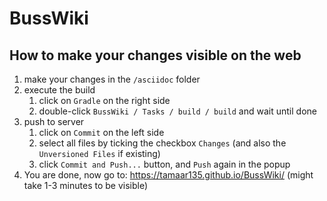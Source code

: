 # BussWiki

## How to make your changes visible on the web

1. make your changes in the `/asciidoc` folder
1. execute the build
   1. click on `Gradle` on the right side
   1. double-click `BussWiki / Tasks / build / build` and wait until done
1. push to server
   1. click on `Commit` on the left side
   1. select all files by ticking the checkbox `Changes` (and also the `Unversioned Files` if existing)
   1. click `Commit and Push...` button, and `Push` again in the popup
1. You are done, now go to: https://tamaar135.github.io/BussWiki/ (might take 1-3 minutes to be visible)
